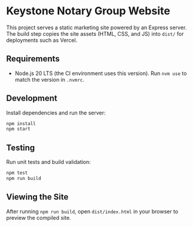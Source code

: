 # Keystone Notary Group Website

This project serves a static marketing site powered by an Express server. The build step copies the site assets (HTML, CSS, and JS) into `dist/` for deployments such as Vercel.

## Requirements

- Node.js 20 LTS (the CI environment uses this version). Run `nvm use` to match the version in `.nvmrc`.

## Development

Install dependencies and run the server:

```bash
npm install
npm start
```

## Testing

Run unit tests and build validation:

```bash
npm test
npm run build
```

## Viewing the Site

After running `npm run build`, open `dist/index.html` in your browser to preview the compiled site.
